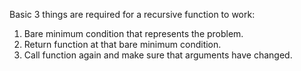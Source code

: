 Basic 3 things are required for a recursive function to work:

1. Bare minimum condition that represents the problem.
2. Return function at that bare minimum condition.
3. Call function again and make sure that arguments have changed.
